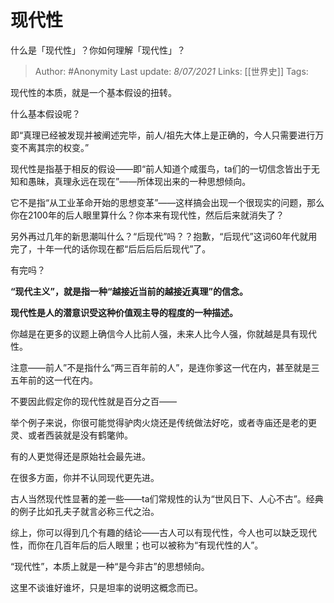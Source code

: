 # 现代性
什么是「现代性」？你如何理解「现代性」？

> Author: #Anonymity 
> Last update: *8/07/2021* 
> Links: [[世界史]]
> Tags:  

现代性的本质，就是一个基本假设的扭转。

什么基本假设呢？

即“真理已经被发现并被阐述完毕，前人/祖先大体上是正确的，今人只需要进行万变不离其宗的权变。”

现代性是指基于相反的假设——即“前人知道个咸蛋鸟，ta们的一切信念皆出于无知和愚昧，真理永远在现在”——所体现出来的一种思想倾向。

它不是指“从工业革命开始的思想变革”——这样搞会出现一个很现实的问题，那么你在2100年的后人眼里算什么？你本来有现代性，然后后来就消失了？

另外再过几年的新思潮叫什么？“后现代”吗？？抱歉，“后现代”这词60年代就用完了，十年一代的话你现在都“后后后后后现代”了。

有完吗？

**“现代主义”，就是指一种“越接近当前的越接近真理”的信念。**

**现代性是人的潜意识受这种价值观主导的程度的一种描述。**

你越是在更多的议题上确信今人比前人强，未来人比今人强，你就越是具有现代性。

注意——前人”不是指什么“两三百年前的人”，是连你爹这一代在内，甚至就是三五年前的这一代在内。

不要因此假定你的现代性就是百分之百——

举个例子来说，你很可能觉得驴肉火烧还是传统做法好吃，或者寺庙还是老的更灵、或者西装就是没有鹤氅帅。

有的人更觉得还是原始社会最先进。

在很多方面，你并不认同现代更先进。

  

古人当然现代性显著的差一些——ta们常规性的认为“世风日下、人心不古”。经典的例子比如孔夫子就言必称三代之治。

综上，你可以得到几个有趣的结论——古人可以有现代性，今人也可以缺乏现代性，而你在几百年后的后人眼里；也可以被称为“有现代性的人”。

“现代性”，本质上就是一种“是今非古”的思想倾向。

这里不谈谁好谁坏，只是坦率的说明这概念而已。